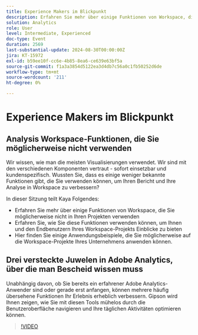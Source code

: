 ```yaml
---
title: Experience Makers im Blickpunkt
description: Erfahren Sie mehr über einige Funktionen von Workspace, die Sie möglicherweise nicht in Ihren Projekten verwenden. Erfahren Sie, wie Sie diese Funktionen verwenden können, um Ihnen und den Endbenutzern Ihres Workspace-Projekts Einblicke zu verschaffen. Erhalten Sie einige Anwendungsbeispiele, die Sie möglicherweise auf die Workspace-Projekte Ihres Unternehmens anwenden können.
solution: Analytics
role: User
level: Intermediate, Experienced
doc-type: Event
duration: 2569
last-substantial-update: 2024-08-30T00:00:00Z
jira: KT-15972
exl-id: b59ee10f-cc6e-4b85-8ea6-ce639e63bf5a
source-git-commit: f1a3a3854d5122ea3d4db7c56a0c1fb50252d6de
workflow-type: tm+mt
source-wordcount: '211'
ht-degree: 0%

---
```


# Experience Makers im Blickpunkt

## Analysis Workspace-Funktionen, die Sie möglicherweise nicht verwenden

Wir wissen, wie man die meisten Visualisierungen verwendet. Wir sind mit den verschiedenen Komponenten vertraut - sofort einsetzbar und kundenspezifisch. Wussten Sie, dass es einige weniger bekannte Funktionen gibt, die Sie verwenden können, um Ihren Bericht und Ihre Analyse in Workspace zu verbessern?

In dieser Sitzung teilt Kaya Folgendes:

* Erfahren Sie mehr über einige Funktionen von Workspace, die Sie möglicherweise nicht in Ihren Projekten verwenden
* Erfahren Sie, wie Sie diese Funktionen verwenden können, um Ihnen und den Endbenutzern Ihres Workspace-Projekts Einblicke zu bieten
* Hier finden Sie einige Anwendungsbeispiele, die Sie möglicherweise auf die Workspace-Projekte Ihres Unternehmens anwenden können.

## Drei versteckte Juwelen in Adobe Analytics, über die man Bescheid wissen muss

Unabhängig davon, ob Sie bereits ein erfahrener Adobe Analytics-Anwender sind oder gerade erst anfangen, können mehrere häufig übersehene Funktionen Ihr Erlebnis erheblich verbessern. Gipson wird Ihnen zeigen, wie Sie mit diesen Tools mühelos durch die Benutzeroberfläche navigieren und Ihre täglichen Aktivitäten optimieren können.

>[!VIDEO](https://video.tv.adobe.com/v/3432744/?learn=on)
